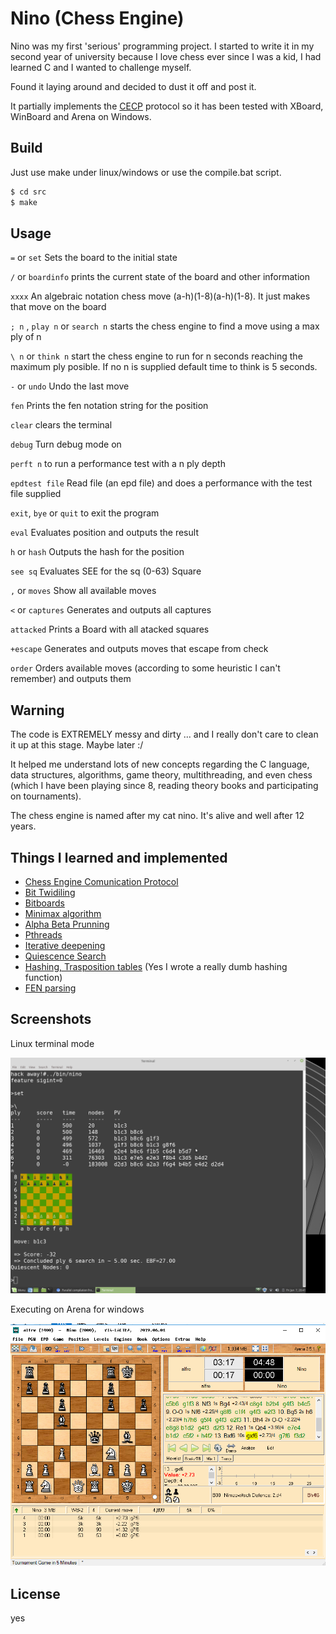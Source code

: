 # Nino (Chess Engine)

Nino was my first 'serious' programming project.
I started to write it in my second year of university because I love chess ever since I was a kid, I had learned C and I wanted to challenge myself.

Found it laying around and decided to dust it off and post it.

It partially implements the [CECP](http://hgm.nubati.net/CECP.html) protocol so it has been tested with XBoard, WinBoard and Arena on Windows.


## Build

Just use make under linux/windows or use the compile.bat script.

```bash
$ cd src
$ make
```

## Usage

`=` or `set` Sets the board to the initial state

`/` or `boardinfo` prints the current state of the board and other information

`xxxx` An algebraic notation chess move (a-h)(1-8)(a-h)(1-8). It just makes that move on the board

`; n` , `play n` or `search n` starts the chess engine to find a move using a max ply of n

`\ n` or `think n` start the chess engine to run for n seconds reaching the maximum ply posible. If no n is supplied default time to think is 5 seconds.

`-` or `undo` Undo the last move

`fen` Prints the fen notation string for the position

`clear` clears the terminal

`debug` Turn debug mode on

`perft n` to run a performance test with a n ply depth

`epdtest file` Read file (an epd file) and does a performance with the test file supplied

`exit`, `bye` or `quit` to exit the program

`eval` Evaluates position and outputs the result

`h` or `hash` Outputs the hash for the position

`see sq` Evaluates SEE for the sq (0-63) Square 

`,` or `moves` Show all available moves

`<` or `captures` Generates and outputs all captures

`attacked` Prints a Board with all atacked squares

`+escape` Generates and outputs moves that escape from check

`order` Orders available moves (according to some heuristic I can't remember) and outputs them

## Warning

The code is EXTREMELY messy and dirty ... and I really don't care to clean it up at this stage. Maybe later :/

It helped me understand lots of new concepts regarding the C language, data structures, algorithms, game theory, multithreading, and even chess (which I have been playing since 8, reading theory books and participating on tournaments).

The chess engine is named after my cat nino. It's alive and well after 12 years.

## Things I learned and implemented

* [Chess Engine Comunication Protocol](http://hgm.nubati.net/CECP.html)
* [Bit Twidiling](http://graphics.stanford.edu/~seander/bithacks.html)
* [Bitboards](https://en.wikipedia.org/wiki/Bitboard)
* [Minimax algorithm](https://en.wikipedia.org/wiki/Minimax#Minimax_algorithm_with_alternate_moves)
* [Alpha Beta Prunning](https://en.wikipedia.org/wiki/Alpha%E2%80%93beta_pruning)
* [Pthreads](https://en.wikipedia.org/wiki/POSIX_Threads)
* [Iterative deepening](https://en.wikipedia.org/wiki/Iterative_deepening_depth-first_search)
* [Quiescence Search](https://en.wikipedia.org/wiki/Quiescence_search)
* [Hashing, Trasposition tables](https://en.wikipedia.org/wiki/Transposition_table) (Yes I wrote a really dumb hashing function)
* [FEN parsing](https://en.wikipedia.org/wiki/Forsyth%E2%80%93Edwards_Notation)

## Screenshots

Linux terminal mode

![Screenshot](linuxshell.png)

Executing on Arena for windows

![Screenshot](ninoOnArena.png)


## License

yes
